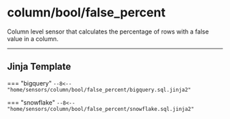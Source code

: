 # column/bool/false_percent
Column level sensor that calculates the percentage of rows with a false value in a column.
___
## Jinja Template

=== "bigquery"
    ```
    --8<-- "home/sensors/column/bool/false_percent/bigquery.sql.jinja2"
    ```

=== "snowflake"
    ```
    --8<-- "home/sensors/column/bool/false_percent/snowflake.sql.jinja2"
    ```

